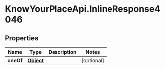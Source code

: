 # KnowYourPlaceApi.InlineResponse4046

## Properties

| Name      | Type                              | Description | Notes      |
| --------- | --------------------------------- | ----------- | ---------- |
| **oneOf** | [**Object**](Object.md) |             | [optional] |
